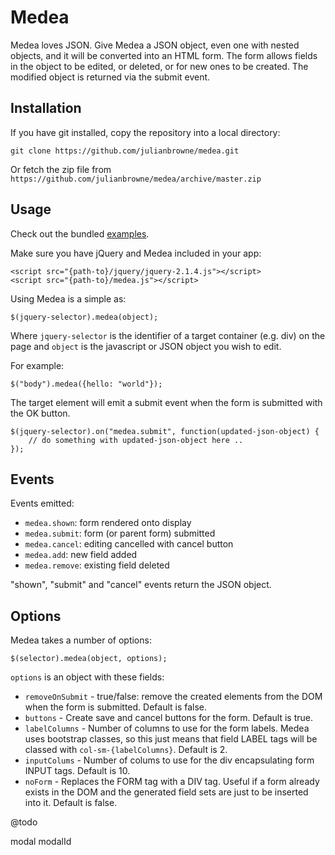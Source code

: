 
# Medea

Medea loves JSON. Give Medea a JSON object, even one with nested objects, and it will be converted into an HTML form. The form allows fields in the object to be edited, or deleted, or for new ones to be created. The modified object is returned via the submit event.

## Installation

If you have git installed, copy the repository into a local directory:

    git clone https://github.com/julianbrowne/medea.git

Or fetch the zip file from ```https://github.com/julianbrowne/medea/archive/master.zip```

## Usage

Check out the bundled [examples](examples/index.html).

Make sure you have jQuery and Medea included in your app:

    <script src="{path-to}/jquery/jquery-2.1.4.js"></script>
    <script src="{path-to}/medea.js"></script>

Using Medea is a simple as:

    $(jquery-selector).medea(object);

Where ``jquery-selector`` is the identifier of a target container (e.g. div) on the page and ``object`` is the javascript or JSON object you wish to edit.

For example:

    $("body").medea({hello: "world"});

The target element will emit a submit event when the form is submitted with the OK button.

    $(jquery-selector).on("medea.submit", function(updated-json-object) { 
        // do something with updated-json-object here ..
    });

## Events

Events emitted:

*   ``medea.shown``: form rendered onto display
*   ``medea.submit``: form (or parent form) submitted
*   ``medea.cancel``: editing cancelled with cancel button
*   ``medea.add``: new field added
*   ``medea.remove``: existing field deleted

"shown", "submit" and "cancel" events return the JSON object.

## Options

Medea takes a number of options:

    $(selector).medea(object, options);

``options`` is an object with these fields:

*   ``removeOnSubmit`` - true/false: remove the created elements from the DOM when the form is submitted. Default is false.
*   ``buttons`` - Create save and cancel buttons for the form. Default is true.
*   ``labelColumns`` - Number of columns to use for the form labels. Medea uses bootstrap classes, so this just means that field LABEL tags will be classed with ``col-sm-{labelColumns}``. Default is 2.
*   ``inputColums`` - Number of colums to use for the div encapsulating form INPUT tags. Default is 10.
*   ``noForm`` - Replaces the FORM tag with a DIV tag. Useful if a form already exists in the DOM and the generated field sets are just to be inserted into it. Default is false.

@todo

modal
modalId

